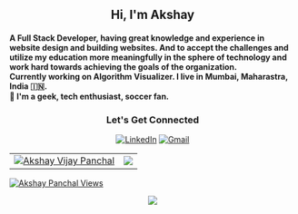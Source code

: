 <h2 align="center">Hi, I'm Akshay</h2>
<h4>A Full Stack Developer, having great knowledge and experience in website design and building websites.
  And to accept the challenges and utilize my education more meaningfully in the sphere
of technology and work hard towards achieving the goals of the organization. <br> Currently working on Algorithm Visualizer. I live in Mumbai, Maharastra, India 🇮🇳. 
<br>🙌 I'm a geek, tech enthusiast, soccer fan.</p></h4>

<h3 align="center">Let's Get Connected</h3>

<div align="center">
<a  href="https://www.linkedin.com/in/akshay-panchal-542885212/" target="_blank"><img alt="LinkedIn" src="https://img.shields.io/badge/linkedin%20-%230077B5.svg?&style=for-the-badge&logo=linkedin&logoColor=white" /></a>
<a href="mailto:panchalakshay2708@gmail.com"><img  alt="Gmail" src="https://img.shields.io/badge/Gmail-D14836?style=for-the-badge&logo=gmail&logoColor=white" />

</div>

  <table>
  <tr>
    <td><img src="https://github-readme-stats.vercel.app/api?username=Akshay270802&show_icons=true&theme=dark&locale=en" alt="Akshay Vijay Panchal" /></td>
    <td><img src="https://github-readme-stats.vercel.app/api/top-langs?username=Akshay270802&show_icons=true&theme=dark&locale=en&layout=compact"/></td>
  </tr>
</table>

<div align="center">
  <p align="left"> <img src="https://komarev.com/ghpvc/?username=Akshay270802&label=Profile%20views&color=6805D3&style=flat" alt="Akshay Panchal Views" /> </p>
<div align="center">
    <p><img align="center" src="https://github-readme-streak-stats.herokuapp.com/?user=Akshay270802&theme=dark"/></p>
</div>

